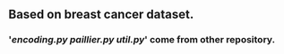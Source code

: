 ## Based on breast cancer dataset.
### '*encoding.py paillier.py util.py*' come from other repository.